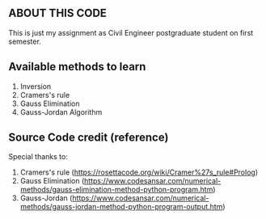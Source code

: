 ## ABOUT THIS CODE
This is just my assignment as Civil Engineer postgraduate student on first semester.

## Available methods to learn
1. Inversion
2. Cramers's rule
3. Gauss Elimination
4. Gauss-Jordan Algorithm

## Source Code credit (reference)
Special thanks to: 
1. Cramers's rule (https://rosettacode.org/wiki/Cramer%27s_rule#Prolog)
2. Gauss Elimination (https://www.codesansar.com/numerical-methods/gauss-elimination-method-python-program.htm)
3. Gauss-Jordan (https://www.codesansar.com/numerical-methods/gauss-jordan-method-python-program-output.htm)
